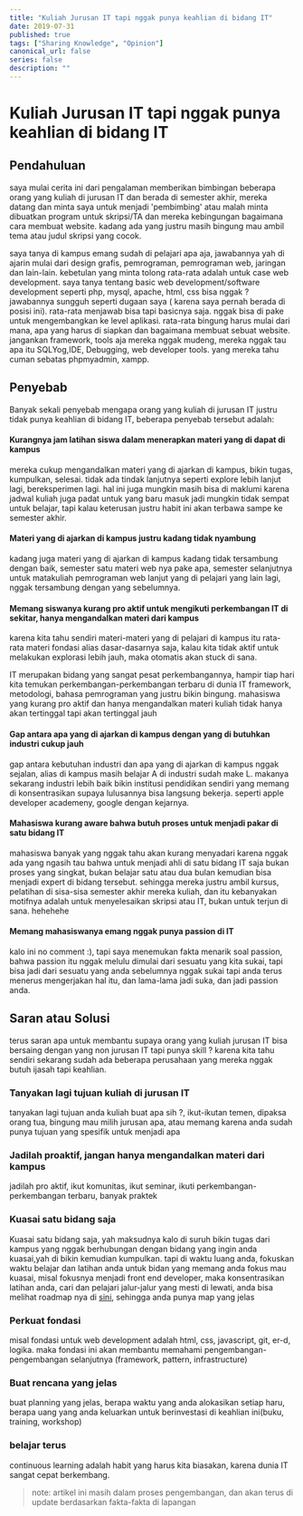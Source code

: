 ```yaml
---
title: "Kuliah Jurusan IT tapi nggak punya keahlian di bidang IT"
date: 2019-07-31
published: true
tags: ["Sharing Knowledge", "Opinion"]
canonical_url: false
series: false
description: ""
---
```



# Kuliah Jurusan IT tapi nggak punya keahlian di bidang IT

## Pendahuluan
saya mulai cerita ini dari pengalaman memberikan bimbingan beberapa orang yang  kuliah di jurusan IT dan berada di semester akhir, mereka datang dan minta saya untuk menjadi 'pembimbing' atau malah minta dibuatkan program untuk skripsi/TA dan mereka kebingungan bagaimana cara membuat website. kadang ada yang justru masih bingung mau ambil tema atau judul skripsi yang cocok.

saya tanya di kampus emang sudah di pelajari apa aja, jawabannya yah di ajarin mulai dari design grafis, pemrograman, pemrograman web, jaringan
dan lain-lain. kebetulan yang minta tolong rata-rata adalah untuk case web development. saya tanya tentang basic web development/software development seperti  php, mysql, apache, html, css bisa nggak ? jawabannya sungguh seperti dugaan saya ( karena saya pernah berada di posisi ini). rata-rata menjawab bisa tapi basicnya saja. nggak bisa di pake untuk mengembangkan ke level aplikasi. rata-rata bingung harus mulai dari mana, apa yang harus di siapkan dan bagaimana membuat sebuat website. jangankan framework, tools aja mereka nggak mudeng, mereka nggak tau apa itu SQLYog,IDE, Debugging, web developer tools.  yang mereka tahu cuman sebatas phpmyadmin, xampp.



## Penyebab
Banyak sekali penyebab mengapa orang yang kuliah di jurusan IT justru tidak punya keahlian di bidang IT, beberapa penyebab tersebut adalah: 

#### Kurangnya jam latihan siswa dalam menerapkan materi yang di dapat di kampus 
mereka cukup mengandalkan materi yang di ajarkan di kampus, bikin tugas, kumpulkan, selesai. tidak ada tindak lanjutnya seperti explore lebih lanjut lagi, bereksperimen lagi. hal ini juga mungkin masih bisa di maklumi karena jadwal kuliah juga padat untuk yang baru masuk jadi mungkin tidak sempat untuk belajar, tapi kalau keterusan justru habit ini akan terbawa sampe ke semester akhir. 

#### Materi yang di ajarkan di kampus justru kadang tidak nyambung
kadang juga materi yang di ajarkan di kampus kadang tidak tersambung dengan baik, semester satu materi web nya pake apa, semester selanjutnya untuk matakuliah pemrograman web lanjut yang di pelajari yang lain lagi, nggak tersambung dengan yang sebelumnya. 

#### Memang siswanya kurang pro aktif untuk mengikuti perkembangan IT di sekitar, hanya mengandalkan materi dari kampus
karena kita tahu sendiri materi-materi yang di pelajari di kampus itu rata-rata materi fondasi alias dasar-dasarnya saja, kalau kita tidak aktif untuk melakukan explorasi lebih jauh, maka otomatis akan stuck di sana.

IT merupakan bidang yang sangat pesat perkembangannya, hampir tiap hari kita temukan perkembangan-perkembangan terbaru di dunia IT framework, metodologi, bahasa pemrograman yang justru bikin bingung. mahasiswa yang kurang pro aktif dan hanya mengandalkan materi kuliah tidak hanya akan tertinggal tapi akan tertinggal jauh

#### Gap antara apa  yang di ajarkan di kampus dengan yang di butuhkan industri cukup jauh
gap antara kebutuhan industri dan apa yang di ajarkan di kampus nggak sejalan, alias di kampus masih belajar A di industri sudah make L. makanya sekarang industri lebih baik bikin institusi pendidikan sendiri yang memang di konsentrasikan supaya lulusannya bisa langsung bekerja. seperti apple developer academeny, google dengan kejarnya.

#### Mahasiswa kurang aware bahwa butuh proses untuk menjadi pakar di satu bidang IT
mahasiswa banyak yang nggak tahu akan kurang menyadari karena nggak ada yang ngasih tau bahwa untuk menjadi ahli di satu bidang IT saja bukan proses yang singkat, bukan belajar satu atau dua bulan kemudian bisa menjadi expert di bidang tersebut. sehingga mereka justru ambil kursus, pelatihan di sisa-sisa semester akhir mereka kuliah, dan itu kebanyakan motifnya adalah untuk menyelesaikan skripsi atau IT, bukan untuk terjun di sana. hehehehe


#### Memang mahasiswanya emang nggak punya passion di IT
kalo ini no comment :), tapi saya menemukan fakta menarik soal passion, bahwa passion itu nggak melulu dimulai dari sesuatu yang kita sukai, tapi bisa jadi dari sesuatu yang anda sebelumnya nggak sukai tapi anda terus menerus mengerjakan hal itu, dan lama-lama jadi suka, dan jadi passion anda.

## Saran atau Solusi
terus saran apa untuk membantu supaya orang yang kuliah jurusan IT bisa bersaing dengan yang non jurusan IT tapi punya skill ? karena kita tahu sendiri sekarang sudah ada beberapa perusahaan yang mereka nggak butuh ijasah tapi keahlian.

### Tanyakan lagi tujuan kuliah di jurusan IT
tanyakan lagi tujuan anda kuliah buat apa sih ?, ikut-ikutan temen, dipaksa orang tua, bingung mau milih jurusan apa, atau memang karena anda sudah punya tujuan yang spesifik untuk menjadi apa 

### Jadilah proaktif, jangan hanya mengandalkan materi dari kampus
jadilah pro aktif, ikut komunitas, ikut seminar, ikuti perkembangan-perkembangan terbaru, banyak praktek 

### Kuasai satu bidang saja
Kuasai satu bidang saja, yah maksudnya kalo di suruh bikin  tugas dari kampus yang nggak berhubungan dengan bidang yang ingin anda kuasai,yah di  bikin kemudian kumpulkan. tapi di waktu luang anda, fokuskan waktu belajar dan latihan anda untuk bidan yang memang anda fokus mau kuasai, misal fokusnya menjadi front end developer, maka konsentrasikan latihan anda, cari dan pelajari jalur-jalur yang mesti di lewati, anda bisa melihat roadmap nya di [sini](https://puterakahfi.github.io/learning-source/en/general/frontend-roadmap.html), sehingga anda punya map yang jelas

### Perkuat fondasi
misal fondasi untuk web development adalah html, css, javascript, git, er-d, logika. maka fondasi ini akan membantu memahami pengembangan-pengembangan selanjutnya (framework, pattern, infrastructure)

### Buat rencana yang jelas
buat planning yang jelas, berapa waktu yang anda alokasikan setiap haru, berapa uang yang anda keluarkan untuk berinvestasi di keahlian ini(buku, training, workshop)

### belajar terus
continuous learning adalah habit yang harus kita biasakan, karena dunia IT sangat cepat berkembang. 



> note: artikel ini masih dalam proses pengembangan, dan akan terus di update berdasarkan fakta-fakta di lapangan